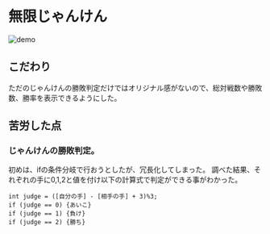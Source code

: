 # 無限じゃんけん

![demo](https://camo.qiitausercontent.com/e58ee09e871c25ea49b3571b6fcf076523c980c9/68747470733a2f2f71696974612d696d6167652d73746f72652e73332e616d617a6f6e6177732e636f6d2f302f3138353834362f38343161383461332d336631612d633435372d313535342d6336363235343761373439342e706e67)

## こだわり
ただのじゃんけんの勝敗判定だけではオリジナル感がないので、総対戦数や勝敗数、勝率を表示できるようにした。

## 苦労した点
### じゃんけんの勝敗判定。 
初めは、ifの条件分岐で行おうとしたが、冗長化してしまった。 
調べた結果、それぞれの手に0,1,2と値を付け以下の計算式で判定ができる事がわかった。 

```
int judge = ([自分の手] - [相手の手] + 3)%3;
if (judge == 0) {あいこ}
if (judge == 1) {負け}
if (judge == 2) {勝ち}
```
